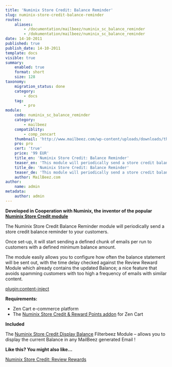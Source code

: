 ```yaml
---
title: 'Numinix Store Credit: Balance Reminder'
slug: numinix-store-credit-balance-reminder
routes:
    aliases:
        - /documentation/mailbeez/numinix_sc_balance_reminder
        - /dokumentation/mailbeez/numinix_sc_balance_reminder
date: 14-10-2011
published: true
publish_date: 14-10-2011
template: docs
visible: true
summary:
    enabled: true
    format: short
    size: 128
taxonomy:
    migration_status: done
    category:
        - docs
    tag:
        - pro
module:
    code: numinix_sc_balance_reminder
    category:
        - mailbeez
    compatiblity:
        - comp_zencart
    thumbnail: 'http://www.mailbeez.com/wp-content/uploads/downloads/thumbnails/2011/10/icon_32.png'
    pro: pro
    cert: 'true'
    price: '99 EUR'
    title_en: 'Numinix Store Credit: Balance Reminder'
    teaser_en: 'This module will periodically send a store credit balance reminder to your customers.'
    title_de: 'Numinix Store Credit: Balance Reminder'
    teaser_de: 'This module will periodically send a store credit balance reminder to your customers.'
    author: MailBeez.com
author:
    name: admin
metadata:
    author: admin
---
```


**Developed in Cooperation with Numinix, the inventor of the popular [Numinix Store Credit module](http://www.numinix.com/zen-cart-modules/taxes-order-totals/store-credit-and-rewards-points)**


The Numinix Store Credit Balance Reminder module will periodically send a store credit balance reminder to your customers. 

Once set-up, it will start sending a defined chunk of emails per run to customers with a defined minimum balance amount.

The module easily allows you to configure how often the balance statement will be sent out, with the time delay checked against the Review Reward Module which already contains the updated Balance; a nice feature that avoids spamming customers with too high a frequency of emails with similar content.

[plugin:content-inject](/content_blocks/pro_responsive_template)


**Requirements:**

- Zen Cart e-commerce platform
- The [Numinix Store Credit & Reward Points addon](http://www.numinix.com/zen-cart-modules/taxes-order-totals/store-credit-and-rewards-points) for Zen Cart

**Included**

The [Numinix Store Credit Display Balance](/documentation/filterbeez/filter_add_numinix_sc_balance/ "Numinix Store Credit: Display Balance") Filterbeez Module – allows you to display the current Balance in any MailBeez generated Email !

**Like this? You might also like…**

[Numinix Store Credit: Review Rewards](/documentation/mailbeez/numinix_sc_review_reward/ "Numinix Store Credit: Review Rewards")
